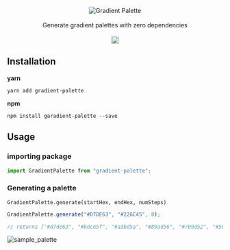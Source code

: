 <p align="center">
  <img src="https://user-images.githubusercontent.com/1064036/57315359-44a52100-70a8-11e9-8aa4-2b4bbe1a107d.png" alt="Gradient Palette" />
  <br/><br />
  Generate gradient palettes with zero dependencies<br /><br />
  <a href="https://badge.fury.io/js/gradient-palette"><img src="https://badge.fury.io/js/gradient-palette.svg" alt="npm version" height="18"></a>
</p>


## Installation

**yarn**
```
yarn add gradient-palette
```

**npm**
```
npm install garadient-palette --save
```

## Usage

### importing package
```javascript
import GradientPalette from "gradient-palette";
```

### Generating a palette
`GradientPalette.generate(startHex, endHex, numSteps)`

```javascript
GradientPalette.generate("#D7DE63", "#226C45", 8);

// returns ["#d7de63", "#bdce5f", "#a3bd5a", "#89ad56", "#709d52", "#568d4e", "#3c7c49", "#226c45"]
```
![sample_palette](https://user-images.githubusercontent.com/1064036/57316244-2dffc980-70aa-11e9-999d-87e0a08435e3.png)
